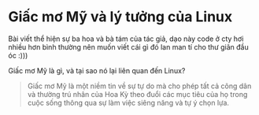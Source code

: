 # Giấc mơ Mỹ và lý tưởng của Linux

Bài viết thể hiện sự ba hoa và bà tám của tác giả, dạo này code ở cty hơi nhiều hơn bình thường nên muốn viết cái gì đó lan man tí cho thư giãn đầu óc :)))

Giấc mơ Mỹ là gì, và tại sao nó lại liên quan đến Linux?

> Giấc mơ Mỹ là một niềm tin về sự tự do mà cho phép tất cả công dân và thường trú nhân của Hoa Kỳ theo đuổi các mục tiêu của họ trong cuộc sống thông qua sự làm việc siêng năng và tự ý chọn lựa.


